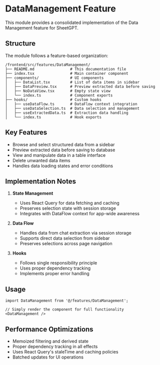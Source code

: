 # DataManagement Feature

This module provides a consolidated implementation of the Data Management feature for SheetGPT.

## Structure

The module follows a feature-based organization:

```
/frontend/src/features/DataManagement/
├── README.md                # This documentation file
├── index.tsx                # Main container component
├── components/              # UI components
│   ├── DataList.tsx         # List of data items in sidebar
│   ├── DataPreview.tsx      # Preview extracted data before saving
│   ├── NoDataView.tsx       # Empty state view
│   └── index.ts             # Component exports
├── hooks/                   # Custom hooks
│   ├── useDataFlow.ts       # DataFlow context integration
│   ├── useDataSelection.ts  # Data selection and management
│   ├── useExtractedData.ts  # Extraction data handling
│   └── index.ts             # Hook exports
```

## Key Features

- Browse and select structured data from a sidebar
- Preview extracted data before saving to database
- View and manipulate data in a table interface
- Delete unwanted data items
- Handles data loading states and error conditions

## Implementation Notes

1. **State Management**
   - Uses React Query for data fetching and caching
   - Preserves selection state with session storage
   - Integrates with DataFlow context for app-wide awareness

2. **Data Flow**
   - Handles data from chat extraction via session storage
   - Supports direct data selection from sidebar
   - Preserves selections across page navigation

3. **Hooks**
   - Follows single responsibility principle
   - Uses proper dependency tracking
   - Implements proper error handling

## Usage

```tsx
import DataManagement from '@/features/DataManagement';

// Simply render the component for full functionality
<DataManagement />
```

## Performance Optimizations

- Memoized filtering and derived state
- Proper dependency tracking in all effects
- Uses React Query's staleTime and caching policies
- Batched updates for UI operations